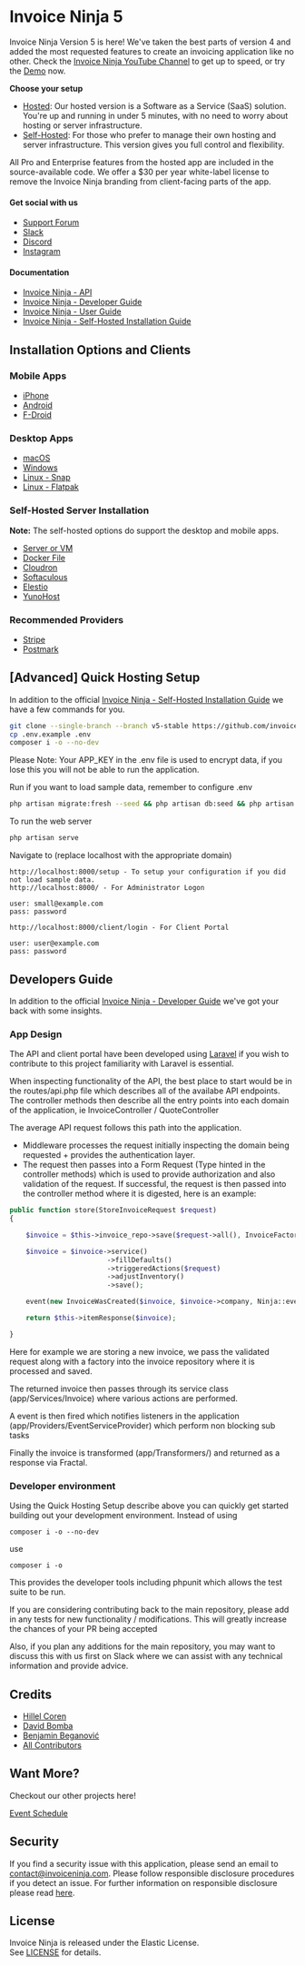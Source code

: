 

# Invoice Ninja 5

Invoice Ninja Version 5 is here! We've taken the best parts of version 4 and added the most requested features to create an invoicing application like no other. Check the [Invoice Ninja YouTube Channel](https://www.youtube.com/@appinvoiceninja) to get up to speed, or try the [Demo](https://react.invoicing.co/demo) now.

**Choose your setup**

- [Hosted](https://www.invoiceninja.com): Our hosted version is a Software as a Service (SaaS) solution. You're up and running in under 5 minutes, with no need to worry about hosting or server infrastructure.
- [Self-Hosted](https://www.invoiceninja.org): For those who prefer to manage their own hosting and server infrastructure. This version gives you full control and flexibility.

All Pro and Enterprise features from the hosted app are included in the source-available code. We offer a $30 per year white-label license to remove the Invoice Ninja branding from client-facing parts of the app.  

#### Get social with us

* [Support Forum](https://forum.invoiceninja.com)
* [Slack](http://slack.invoiceninja.com)
* [Discord](https://discord.gg/ZwEdtfCwXA)
* [Instagram](https://www.instagram.com/appinvoiceninja)

#### Documentation

* [Invoice Ninja - API](https://api-docs.invoicing.co/)
* [Invoice Ninja - Developer Guide](https://invoiceninja.github.io/en/developer-guide/)
* [Invoice Ninja - User Guide](https://invoiceninja.github.io/en/user-guide/)
* [Invoice Ninja - Self-Hosted Installation Guide](https://invoiceninja.github.io/en/self-host-installation/)

## Installation Options and Clients

### Mobile Apps
* [iPhone](https://apps.apple.com/app/id1503970375?platform=iphone)
* [Android](https://play.google.com/store/apps/details?id=com.invoiceninja.app)
* [F-Droid](https://f-droid.org/en/packages/com.invoiceninja.app)

### Desktop Apps
* [macOS](https://apps.apple.com/app/id1503970375?platform=mac)
* [Windows](https://microsoft.com/en-us/p/invoice-ninja/9n3f2bbcfdr6)
* [Linux - Snap](https://snapcraft.io/invoiceninja)
* [Linux - Flatpak](https://flathub.org/apps/com.invoiceninja.InvoiceNinja)

### Self-Hosted Server Installation 
**Note:** The self-hosted options do support the desktop and mobile apps.

* [Server or VM](https://invoiceninja.github.io/en/self-host-installation/)
* [Docker File](https://hub.docker.com/r/invoiceninja/invoiceninja/)
* [Cloudron](https://www.cloudron.io/store/com.invoiceninja.cloudronapp2.html)
* [Softaculous](https://www.softaculous.com/apps/ecommerce/Invoice_Ninja)
* [Elestio](https://elest.io/open-source/invoiceninja)
* [YunoHost](https://apps.yunohost.org/app/invoiceninja5)

### Recommended Providers
* [Stripe](https://stripe.com/)
* [Postmark](https://postmarkapp.com/)

## [Advanced] Quick Hosting Setup

In addition to the official [Invoice Ninja - Self-Hosted Installation Guide](https://invoiceninja.github.io/en/self-host-installation/) we have a few commands for you.

```sh
git clone --single-branch --branch v5-stable https://github.com/invoiceninja/invoiceninja.git
cp .env.example .env
composer i -o --no-dev
```

Please Note: 
Your APP_KEY in the .env file is used to encrypt data, if you lose this you will not be able to run the application.

Run if you want to load sample data, remember to configure .env
```sh
php artisan migrate:fresh --seed && php artisan db:seed && php artisan ninja:create-test-data
```

To run the web server
```sh
php artisan serve 
```

Navigate to (replace localhost with the appropriate domain)
```
http://localhost:8000/setup - To setup your configuration if you did not load sample data.
http://localhost:8000/ - For Administrator Logon

user: small@example.com
pass: password

http://localhost:8000/client/login - For Client Portal

user: user@example.com
pass: password
```
## Developers Guide

In addition to the official [Invoice Ninja - Developer Guide](https://invoiceninja.github.io/en/developer-guide/) we've got your back with some insights.

### App Design

The API and client portal have been developed using [Laravel](https://laravel.com) if you wish to contribute to this project familiarity with Laravel is essential.

When inspecting functionality of the API, the best place to start would be in the routes/api.php file which describes all of the availabe API endpoints. The controller methods then describe all the entry points into each domain of the application, ie InvoiceController / QuoteController

The average API request follows this path into the application.

* Middleware processes the request initially inspecting the domain being requested + provides the authentication layer.
* The request then passes into a Form Request (Type hinted in the controller methods) which is used to provide authorization and also validation of the request. If successful, the request is then passed into the controller method where it is digested, here is an example:

```php
public function store(StoreInvoiceRequest $request)
{

    $invoice = $this->invoice_repo->save($request->all(), InvoiceFactory::create(auth()->user()->company()->id, auth()->user()->id));

    $invoice = $invoice->service()
                        ->fillDefaults()
                        ->triggeredActions($request)
                        ->adjustInventory()
                        ->save();

    event(new InvoiceWasCreated($invoice, $invoice->company, Ninja::eventVars(auth()->user() ? auth()->user()->id : null)));

    return $this->itemResponse($invoice);

}
```

Here for example we are storing a new invoice, we pass the validated request along with a factory into the invoice repository where it is processed and saved.

The returned invoice then passes through its service class (app/Services/Invoice) where various actions are performed.

A event is then fired which notifies listeners in the application (app/Providers/EventServiceProvider) which perform non blocking sub tasks 

Finally the invoice is transformed (app/Transformers/) and returned as a response via Fractal.

### Developer environment

Using the Quick Hosting Setup describe above you can quickly get started building out your development environment. Instead of using 

```
composer i -o --no-dev
``` 

use

```
composer i -o
```

This provides the developer tools including phpunit which allows the test suite to be run.

If you are considering contributing back to the main repository, please add in any tests for new functionality / modifications. This will greatly increase the chances of your PR being accepted

Also, if you plan any additions for the main repository, you may want to discuss this with us first on Slack where we can assist with any technical information and provide advice.

## Credits
* [Hillel Coren](https://hillelcoren.com/)
* [David Bomba](https://github.com/turbo124)
* [Benjamin Beganović](https://github.com/beganovich)
* [All Contributors](https://github.com/invoiceninja/invoiceninja/graphs/contributors)


## Want More?
Checkout our other projects here!

[Event Schedule](https://www.eventschedule.com/)


## Security

If you find a security issue with this application, please send an email to contact@invoiceninja.com.
Please follow responsible disclosure procedures if you detect an issue.
For further information on responsible disclosure please read [here](https://cheatsheetseries.owasp.org/cheatsheets/Vulnerability_Disclosure_Cheat_Sheet.html).

## License
Invoice Ninja is released under the Elastic License.  
See [LICENSE](LICENSE) for details.
